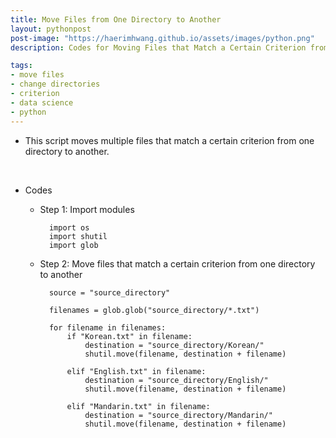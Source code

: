 ```yaml
---
title: Move Files from One Directory to Another
layout: pythonpost
post-image: "https://haerimhwang.github.io/assets/images/python.png"
description: Codes for Moving Files that Match a Certain Criterion from One Directory to Another

tags:
- move files 
- change directories 
- criterion
- data science 
- python
---
```


* This script moves multiple files that match a certain criterion from one directory to another.  
<br>

* Codes
    
    * Step 1: Import modules
        
            import os
            import shutil
            import glob 
            
 
    * Step 2: Move files that match a certain criterion from one directory to another
        
            source = "source_directory"
            
            filenames = glob.glob("source_directory/*.txt")
            
            for filename in filenames:
                if "Korean.txt" in filename:
                    destination = "source_directory/Korean/"
                    shutil.move(filename, destination + filename) 
            
                elif "English.txt" in filename:
                    destination = "source_directory/English/"
                    shutil.move(filename, destination + filename)
            
                elif "Mandarin.txt" in filename:
                    destination = "source_directory/Mandarin/"
                    shutil.move(filename, destination + filename) 
           
